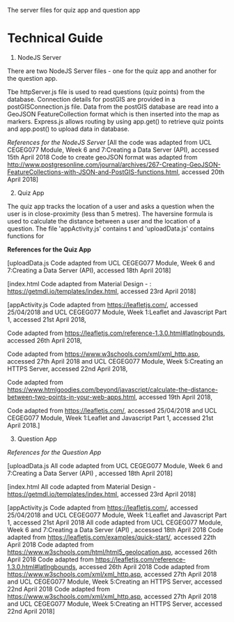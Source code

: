 The server files for quiz app and question app 

# Technical Guide

1. NodeJS Server

There are two NodeJS Server files - one for the quiz app and another for the question app. 

Tbe httpServer.js file is used to read questions (quiz points) from the database. Connection details for postGIS are provided in a postGISConnection.js file. Data from the postGIS database are read into a GeoJSON FeatureCollection format which is then inserted into the map as markers. Express.js allows routing by using app.get() to retrieve quiz points and app.post() to upload data in database. 

*References for the NodeJS Server*
[All the code was adapted from UCL CEGEG077 Module, Week 6 and 7:Creating a Data Server (API), accessed 15th April 2018
Code to create geoJSON format was adapted from http://www.postgresonline.com/journal/archives/267-Creating-GeoJSON-FeatureCollections-with-JSON-and-PostGIS-functions.html, accessed 20th April 2018]


2. Quiz App

The quiz app tracks the location of a user and asks a question when the user is in close-proximity (less than 5 metres). The haversine formula is used to calculate the distance between a user and the location of a question. The file 'appActivity.js' contains t and 'uploadData.js' contains functions for 

**References for the Quiz App**

[uploadData.js Code adapted from UCL CEGEG077 Module, Week 6 and 7:Creating a Data Server (API), accessed 18th April 2018]

[index.html Code adapted from Material Design - : https://getmdl.io/templates/index.html, accessed 23rd April 2018]

[appActivity.js Code adapted from https://leafletjs.com/, accessed 25/04/2018 and UCL CEGEG077 Module, Week 1:Leaflet and Javascript Part 1, accessed 21st April 2018,

Code adapted from https://leafletjs.com/reference-1.3.0.html#latlngbounds, accessed 26th April 2018,

Code adapted from https://www.w3schools.com/xml/xml_http.asp, accessed 27th April 2018 and UCL CEGEG077 Module, Week 5:Creating an HTTPS Server, accessed 22nd April 2018,

Code adapted from https://www.htmlgoodies.com/beyond/javascript/calculate-the-distance-between-two-points-in-your-web-apps.html, accessed 19th April 2018,

Code adapted from https://leafletjs.com/, accessed 25/04/2018 and UCL CEGEG077 Module, Week 1:Leaflet and Javascript Part 1, accessed 21st April 2018.]


3. Question App

*References for the Question App*

[uploadData.js 
All code adapted from UCL CEGEG077 Module, Week 6 and 7:Creating a Data Server (API) , accessed 18th April 2018]

[index.html 
All code adapted from Material Design -https://getmdl.io/templates/index.html, accessed 23rd April 2018]

[appActivity.js 
Code adapted from https://leafletjs.com/, accessed 25/04/2018 and UCL CEGEG077 Module, Week 1:Leaflet and Javascript Part 1, accessed 21st April 2018
All code adapted from UCL CEGEG077 Module, Week 6 and 7:Creating a Data Server (API) , accessed 18th April 2018
Code adapted from https://leafletjs.com/examples/quick-start/, accessed 22th April 2018
Code adapted from https://www.w3schools.com/html/html5_geolocation.asp, accessed 26th April 2018
Code adapted from https://leafletjs.com/reference-1.3.0.html#latlngbounds, accessed 26th April 2018
Code adapted from https://www.w3schools.com/xml/xml_http.asp, accessed 27th April 2018 and UCL CEGEG077 Module, Week 5:Creating an HTTPS Server, accessed 22nd April 2018
Code adapted from https://www.w3schools.com/xml/xml_http.asp, accessed 27th April 2018 and UCL CEGEG077 Module, Week 5:Creating an HTTPS Server, accessed 22nd April 2018]
